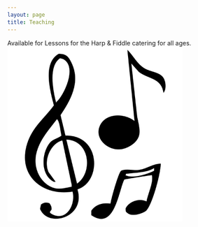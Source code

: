 ```yaml
---
layout: page
title: Teaching
---
```


Available for Lessons for the Harp & Fiddle catering for all ages. 
<img src="/assets/img/musical-notes.png" class="center" height=400 width=400>

